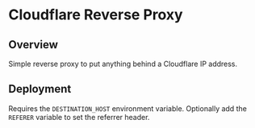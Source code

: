 # Cloudflare Reverse Proxy

## Overview

Simple reverse proxy to put anything behind a Cloudflare IP address.

## Deployment

Requires the `DESTINATION_HOST` environment variable.
Optionally add the `REFERER` variable to set the referrer header.
